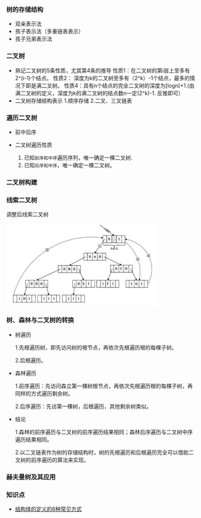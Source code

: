 ### 树的存储结构
* 双亲表示法
* 孩子表示法（多重链表表示）
* 孩子兄弟表示法

### 二叉树
* 熟记二叉树的5条性质，尤其第4条的推导
    性质1：在二叉树的第i层上至多有2^(i-1)个结点。
    性质2： 深度为k的二叉树至多有（2^k）-1个结点，最多的情况下即是满二叉树。
    性质4：具有n个结点的完全二叉树的深度为[logn]+1.(由满二叉树的定义，深度为k的满二叉树的结点数n一定(2^k)-1. 反推即可）
* 二叉树存储结构表示
    1.顺序存储
    2.二叉、三叉链表

### 遍历二叉树
 * 前中后序
 * 二叉树遍历性质
    
    1. 已知`前序和中序`遍历序列，唯一确定一棵二叉树.
    2. 已知`后序和中序`，唯一确定一棵二叉树。
### 二叉树构建


### 线索二叉树
   
  调整后线索二叉树
  
   <img src="./Images/image.png" width="400px">

### 树、森林与二叉树的转换
   * 树遍历
   
     1.先根遍历树，即先访问树的根节点，再依次先根遍历根的每棵子树。
     
     2.后根遍历。
    
   * 森林遍历
   
     1.前序遍历：先访问森立第一棵树根节点，再依次先根遍历根的每棵子树，再同样的方式遍历剩余树。
       
     2.后序遍历：先访第一棵树，后根遍历，其他剩余树类似。
     
   * 结论
   
     1.森林的前序遍历与二叉树的前序遍历结果相同；森林后序遍历与二叉树中序遍历结果相同。
     
     2.以二叉链表作为树的存储结构时，树的先根遍历和后根遍历完全可以借助二叉树的前序遍历的算法来实现。

### 赫夫曼树及其应用



### 知识点

 * [结构体的定义的6种常见方式](https://blog.csdn.net/ly666888555/article/details/52206973)
